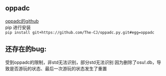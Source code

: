 ## oppadc
[oppadc的github](https://github.com/The-CJ/oppadc.py)  
pip 进行安装  
`pip install git+https://github.com/The-CJ/oppadc.py.git#egg=oppadc`

## 还存在的bug:
受到oppadc的限制，非std无法识别，部分std无法识别
因为删除了osu!.db，导致是否游玩的状态、最后一次游玩的状态发生了重置